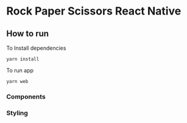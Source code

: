 # Rock Paper Scissors React Native

## How to run

To Install dependencies

```cli
yarn install
```

To run app

```cli
yarn web
```

### Components

### Styling
